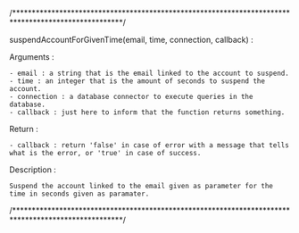 /****************************************************************************************************/

suspendAccountForGivenTime(email, time, connection, callback) :

  Arguments :

    - email : a string that is the email linked to the account to suspend.
    - time : an integer that is the amount of seconds to suspend the account.
    - connection : a database connector to execute queries in the database.
    - callback : just here to inform that the function returns something.

  Return :

    - callback : return 'false' in case of error with a message that tells what is the error, or 'true' in case of success.

  Description :

    Suspend the account linked to the email given as parameter for the time in seconds given as paramater.

/****************************************************************************************************/
